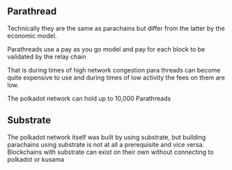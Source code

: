 

## Parathread

Technically they are the same as parachains but differ from the latter by the economic model. 

Parathreads use a pay as you go model and pay for each block to be validated by the relay chain 

That is during times of high network congestion para threads can become quite expensive to use and during times of low activity the fees on them are low. 

The polkadot network can hold up to 10,000 Parathreads

## Substrate

The polkadot network itself was built by using substrate, but building parachains using substrate is not at all a prerequisite and vice versa. Blockchains with substrate can exist on their own without connecting to polkadot or kusama